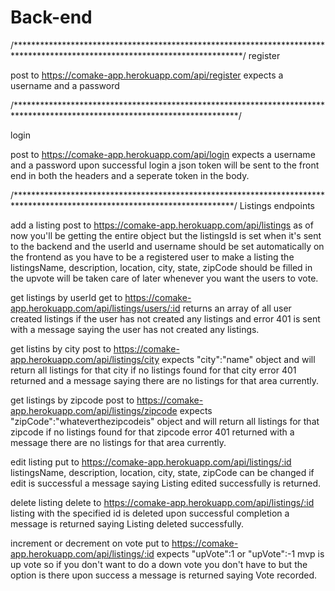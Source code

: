 # Back-end
/****************************************************************************************************************************/
register

post to   https://comake-app.herokuapp.com/api/register
expects a username and a password

/***************************************************************************************************************************/

login

post to  https://comake-app.herokuapp.com/api/login
expects a username and a password upon successful login a json token will be sent to the front end in both the headers and a seperate token in the body. 

/**************************************************************************************************************************/
Listings endpoints

add a listing
post to  https://comake-app.herokuapp.com/api/listings
as of now you'll be getting the entire object but the listingsId is set when it's sent to the backend and the userId and username should be set automatically on the frontend as you have to be a registered user to make a listing the listingsName, description, location, city, state, zipCode should be filled in the upvote will be taken care of later whenever you want the users to vote.


get listings by userId 
get to  https://comake-app.herokuapp.com/api/listings/users/:id
returns an array of all user created listings if the user has not created any listings and error 401 is sent with a message saying the user has not created any listings.

get listins by city 
post to  https://comake-app.herokuapp.com/api/listings/city
expects "city":"name"   object and will return all listings for that city if no listings found for that city error 401 returned and a message saying there are no listings for that area currently.

get listings by zipcode
post to https://comake-app.herokuapp.com/api/listings/zipcode
expects "zipCode":"whateverthezipcodeis"   object and will return all listings for that zipcode if no listings found for that zipcode error 401 returned with a message there are no listings for that area currently.

edit listing
put to   https://comake-app.herokuapp.com/api/listings/:id
listingsName, description, location, city, state, zipCode can be changed if edit is successful a message saying Listing edited successfully is returned. 

delete listing
delete to   https://comake-app.herokuapp.com/api/listings/:id
listing with the specified id is deleted upon successful completion a message is returned saying Listing deleted successfully.

increment or decrement on vote 
put to   https://comake-app.herokuapp.com/api/listings/:id
expects   "upVote":1  or "upVote":-1  mvp is up vote so if you don't want to do a down vote you don't have to but the option is there upon success a message is returned saying Vote recorded.